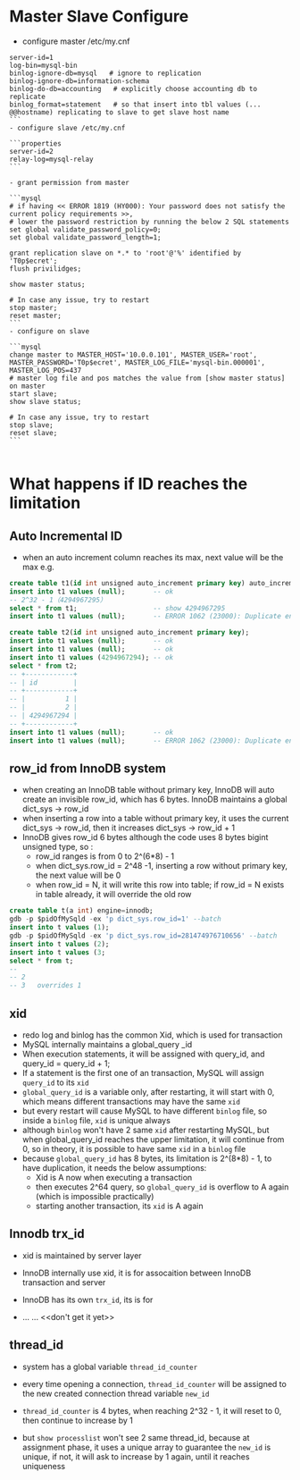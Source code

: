 # Master Slave Configure
- configure master /etc/my.cnf
`````````````properties
server-id=1
log-bin=mysql-bin
binlog-ignore-db=mysql   # ignore to replication
binlog-ignore-db=information-schema   
binlog-do-db=accounting   # explicitly choose accounting db to replicate
binlog_format=statement   # so that insert into tbl values (... @@hostname) replicating to slave to get slave host name
```
- configure slave /etc/my.cnf

```properties
server-id=2
relay-log=mysql-relay
```

- grant permission from master

```mysql
# if having << ERROR 1819 (HY000): Your password does not satisfy the current policy requirements >>, 
# lower the password restriction by running the below 2 SQL statements
set global validate_password_policy=0;
set global validate_password_length=1;

grant replication slave on *.* to 'root'@'%' identified by 'T0p$ecret';
flush privilidges;

show master status;

# In case any issue, try to restart
stop master;
reset master;
```
- configure on slave

```mysql
change master to MASTER_HOST='10.0.0.101', MASTER_USER='root', MASTER_PASSWORD='T0p$ecret', MASTER_LOG_FILE='mysql-bin.000001', MASTER_LOG_POS=437
# master log file and pos matches the value from [show master status] on master
start slave;
show slave status;

# In case any issue, try to restart
stop slave;
reset slave;
```


`````````````



# What happens if ID reaches the limitation

## Auto Incremental ID

* when an auto increment column reaches its max, next value will be the max  e.g.

```sql
create table t1(id int unsigned auto_increment primary key) auto_increment=4294967295;
insert into t1 values (null); 		-- ok
-- 2^32 - 1（4294967295）
select * from t1;                   -- show 4294967295
insert into t1 values (null);       -- ERROR 1062 (23000): Duplicate entry '4294967295' for key 'PRIMARY'

create table t2(id int unsigned auto_increment primary key);
insert into t1 values (null); 		-- ok
insert into t1 values (null); 		-- ok
insert into t1 values (4294967294); -- ok
select * from t2;
-- +------------+
-- | id         |
-- +------------+
-- |          1 |
-- |          2 |
-- | 4294967294 |
-- +------------+
insert into t1 values (null); 		-- ok
insert into t1 values (null); 		-- ERROR 1062 (23000): Duplicate entry '4294967295' for key 'PRIMARY'
```

## row_id from InnoDB system

* when creating an InnoDB table without primary key, InnoDB will auto create an invisible row_id, which has 6 bytes. InnoDB maintains a global dict_sys -> row_id
* when inserting a row into a table without primary key, it uses the current dict_sys -> row_id, then it increases dict_sys -> row_id + 1
* InnoDB gives row_id 6 bytes although the code uses 8 bytes bigint unsigned type, so :
  * row_id ranges is from 0 to 2^(6*8) - 1
  * when dict_sys.row_id = 2^48 -1, inserting a row without primary key, the next value will be 0
  * when row_id = N, it will write this row into table; if row_id = N exists in table already, it will override the old row

```sql
create table t(a int) engine=innodb;
gdb -p $pidOfMySqld -ex 'p dict_sys.row_id=1' --batch
insert into t values (1);
gdb -p $pidOfMySqld -ex 'p dict_sys.row_id=281474976710656' --batch
insert into t values (2);
insert into t values (3;
select * from t;
-- 
-- 2
-- 3   overrides 1
```



## xid

- redo log and  binlog has the common Xid, which is used for transaction
- MySQL internally maintains a global_query _id
- When execution statements, it will be assigned with query_id, and query_id = query_id + 1;
- If a statement is the first one of an transaction, MySQL will assign `query_id` to its `xid`
- `global_query_id` is a variable only, after restarting, it will start with 0, which means different transactions may have the same `xid`
- but every restart will cause MySQL to have different `binlog` file, so inside a `binlog` file, `xid` is unique always
- although `binlog` won't have 2 same `xid` after restarting MySQL, but when global_query_id reaches the upper limitation, it will continue from 0, so in theory, it is possible to have same `xid` in a `binlog` file
- because `global_query_id` has 8 bytes, its limitation is 2^(8*8) - 1, to have duplication, it needs the below assumptions:
  - Xid is A now when executing a transaction
  - then executes 2^64 query, so `global_query_id` is overflow to A again (which is impossible practically)
  - starting another transaction, its `xid` is A again



## Innodb trx_id

- xid is maintained by server layer

- InnoDB internally use xid, it is for assocaition between InnoDB transaction and server

- InnoDB has its own `trx_id`, its is for 

- ... ... <<don't get it yet>>

  

## thread_id

- system has a global variable `thread_id_counter`

- every time opening a connection, `thread_id_counter` will be assigned to the new created connection thread variable `new_id`

- `thread_id_counter` is 4 bytes, when reaching 2^32 - 1, it will reset to 0, then continue to increase by 1

- but `show processlist` won't see 2 same thread_id, because at assignment phase, it uses a unique array to guarantee the `new_id` is unique, if not, it will ask to increase by 1 again, until it reaches uniqueness

  

